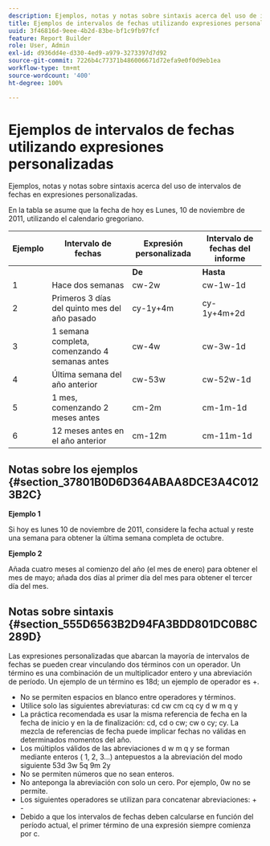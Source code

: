 ```yaml
---
description: Ejemplos, notas y notas sobre sintaxis acerca del uso de intervalos de fechas en expresiones personalizadas.
title: Ejemplos de intervalos de fechas utilizando expresiones personalizadas
uuid: 3f46816d-9eee-4b2d-83be-bf1c9fb97fcf
feature: Report Builder
role: User, Admin
exl-id: d936dd4e-d330-4ed9-a979-3273397d7d92
source-git-commit: 7226b4c77371b486006671d72efa9e0f0d9eb1ea
workflow-type: tm+mt
source-wordcount: '400'
ht-degree: 100%

---
```


# Ejemplos de intervalos de fechas utilizando expresiones personalizadas

Ejemplos, notas y notas sobre sintaxis acerca del uso de intervalos de fechas en expresiones personalizadas.

En la tabla se asume que la fecha de hoy es Lunes, 10 de noviembre de 2011, utilizando el calendario gregoriano.

| Ejemplo | Intervalo de fechas | Expresión personalizada | Intervalo de fechas del informe |
|---|---|---|---|
|  |  | **De** | **Hasta** |  |
| 1 | Hace dos semanas | cw-2w | cw-1w-1d | 26 de octubre a 1 de noviembre |
| 2 | Primeros 3 días del quinto mes del año pasado | cy-1y+4m | cy-1y+4m+2d | 1 a 3 de mayo de 2010 |
| 3 | 1 semana completa, comenzando 4 semanas antes | cw-4w | cw-3w-1d | 12 a 18 de octubre |
| 4 | Última semana del año anterior | cw-53w | cw-52w-1d | de noviembre a 9 de noviembre de 2010 |
| 5 | 1 mes, comenzando 2 meses antes | cm-2m | cm-1m-1d | 1 a 30 de septiembre |
| 6 | 12 meses antes en el año anterior | cm-12m | cm-11m-1d | 1 a 30 de noviembre de 2010 |

## Notas sobre los ejemplos {#section_37801B0D6D364ABAA8DCE3A4C0123B2C}

**Ejemplo 1**

Si hoy es lunes 10 de noviembre de 2011, considere la fecha actual y reste una semana para obtener la última semana completa de octubre.

**Ejemplo 2**

Añada cuatro meses al comienzo del año (el mes de enero) para obtener el mes de mayo; añada dos días al primer día del mes para obtener el tercer día del mes.

## Notas sobre sintaxis {#section_555D6563B2D94FA3BDD801DC0B8C289D}

Las expresiones personalizadas que abarcan la mayoría de intervalos de fechas se pueden crear vinculando dos términos con un operador. Un término es una combinación de un multiplicador entero y una abreviación de período. Un ejemplo de un término es 18d; un ejemplo de operador es +.

* No se permiten espacios en blanco entre operadores y términos.
* Utilice solo las siguientes abreviaturas: cd cw cm cq cy d w m q y
* La práctica recomendada es usar la misma referencia de fecha en la fecha de inicio y en la de finalización: cd, cd o cw; cw o cy; cy. La mezcla de referencias de fecha puede implicar fechas no válidas en determinados momentos del año.
* Los múltiplos válidos de las abreviaciones d w m q y se forman mediante enteros ( 1, 2, 3...) antepuestos a la abreviación del modo siguiente 53d 3w 5q 9m 2y
* No se permiten números que no sean enteros.
* No anteponga la abreviación con solo un cero. Por ejemplo, 0w no se permite.
* Los siguientes operadores se utilizan para concatenar abreviaciones: + -
* Debido a que los intervalos de fechas deben calcularse en función del período actual, el primer término de una expresión siempre comienza por c.
